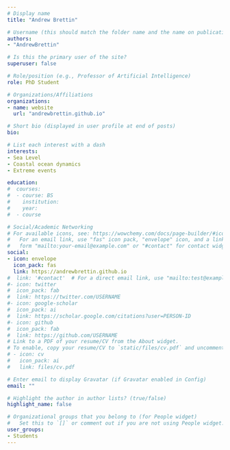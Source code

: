 ```yaml
---
# Display name
title: "Andrew Brettin"

# Username (this should match the folder name and the name on publications)
authors:
- "AndrewBrettin"

# Is this the primary user of the site?
superuser: false

# Role/position (e.g., Professor of Artificial Intelligence)
role: PhD Student 

# Organizations/Affiliations
organizations:
- name: website
  url: "andrewbrettin.github.io"

# Short bio (displayed in user profile at end of posts)
bio: 

# List each interest with a dash
interests:
- Sea Level
- Coastal ocean dynamics 
- Extreme events

education:
#  courses:
#  - course: BS 
#    institution: 
#    year: 
#  - course

# Social/Academic Networking
# For available icons, see: https://wowchemy.com/docs/page-builder/#icons
#   For an email link, use "fas" icon pack, "envelope" icon, and a link in the
#   form "mailto:your-email@example.com" or "#contact" for contact widget.
social:
- icon: envelope
  icon_pack: fas
  link: https://andrewbrettin.github.io
#  link: '#contact'  # For a direct email link, use "mailto:test@example.org".
#- icon: twitter
#  icon_pack: fab
#  link: https://twitter.com/USERNAME
#- icon: google-scholar
#  icon_pack: ai
#  link: https://scholar.google.com/citations?user=PERSON-ID
#- icon: github
#  icon_pack: fab
#  link: https://github.com/USERNAME
# Link to a PDF of your resume/CV from the About widget.
# To enable, copy your resume/CV to `static/files/cv.pdf` and uncomment the lines below.
# - icon: cv
#   icon_pack: ai
#   link: files/cv.pdf

# Enter email to display Gravatar (if Gravatar enabled in Config)
email: ""

# Highlight the author in author lists? (true/false)
highlight_name: false

# Organizational groups that you belong to (for People widget)
#   Set this to `[]` or comment out if you are not using People widget.
user_groups:
- Students
---
```

